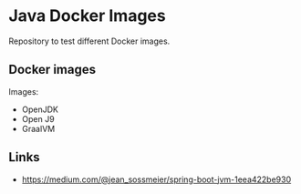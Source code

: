 # Java Docker Images

Repository to test different Docker images.

## Docker images

Images:

* OpenJDK
* Open J9
* GraalVM


## Links

* https://medium.com/@jean_sossmeier/spring-boot-jvm-1eea422be930
